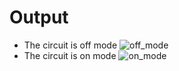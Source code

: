 # Output
* The circuit is off mode
![off_mode](https://user-images.githubusercontent.com/101699116/164652209-917f5f54-1a89-4ffc-ac15-99900ef784bf.png)
* The circuit is on mode
![on_mode](https://user-images.githubusercontent.com/101699116/164652288-1c8579ed-38a4-4ea7-9a52-02771189161d.png)
